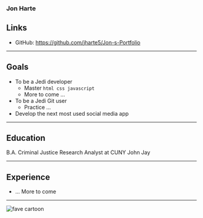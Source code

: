 ### Jon Harte

## Links

* GitHub: https://github.com/jharte5/Jon-s-Portfolio

---

## Goals

* To be a Jedi developer
    * Master `html css javascript`
    * More to come ...
* To be a Jedi Git user
    * Practice ...
* Develop the next most used social media app    

---
## Education
 B.A. Criminal Justice Research Analyst at CUNY John Jay

---
## Experience
* ... More to come

---

 ![fave cartoon](https://www.deviantart.com/deer-head/art/Young-Straw-Hats-433324857)

